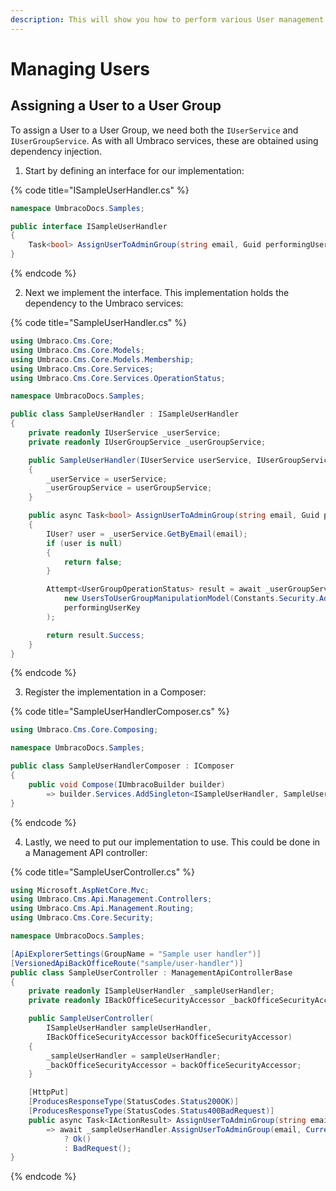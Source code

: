 ```yaml
---
description: This will show you how to perform various User management using the Umbraco service layer.
---
```


# Managing Users

## Assigning a User to a User Group

To assign a User to a User Group, we need both the `IUserService` and `IUserGroupService`. As with all Umbraco services, these are obtained using dependency injection.

1. Start by defining an interface for our implementation:

{% code title="ISampleUserHandler.cs" %}
```csharp
namespace UmbracoDocs.Samples;

public interface ISampleUserHandler
{
    Task<bool> AssignUserToAdminGroup(string email, Guid performingUserKey);
}
```
{% endcode %}

2. Next we implement the interface. This implementation holds the dependency to the Umbraco services:

{% code title="SampleUserHandler.cs" %}
```csharp
using Umbraco.Cms.Core;
using Umbraco.Cms.Core.Models;
using Umbraco.Cms.Core.Models.Membership;
using Umbraco.Cms.Core.Services;
using Umbraco.Cms.Core.Services.OperationStatus;

namespace UmbracoDocs.Samples;

public class SampleUserHandler : ISampleUserHandler
{
    private readonly IUserService _userService;
    private readonly IUserGroupService _userGroupService;

    public SampleUserHandler(IUserService userService, IUserGroupService userGroupService)
    {
        _userService = userService;
        _userGroupService = userGroupService;
    }

    public async Task<bool> AssignUserToAdminGroup(string email, Guid performingUserKey)
    {
        IUser? user = _userService.GetByEmail(email);
        if (user is null)
        {
            return false;
        }

        Attempt<UserGroupOperationStatus> result = await _userGroupService.AddUsersToUserGroupAsync(
            new UsersToUserGroupManipulationModel(Constants.Security.AdminGroupKey, [user.Key]),
            performingUserKey
        );

        return result.Success;
    }
}
```
{% endcode %}

3. Register the implementation in a Composer:

{% code title="SampleUserHandlerComposer.cs" %}
```csharp
using Umbraco.Cms.Core.Composing;

namespace UmbracoDocs.Samples;

public class SampleUserHandlerComposer : IComposer
{
    public void Compose(IUmbracoBuilder builder)
        => builder.Services.AddSingleton<ISampleUserHandler, SampleUserHandler>();
}
```
{% endcode %}

4. Lastly, we need to put our implementation to use. This could be done in a Management API controller:

{% code title="SampleUserController.cs" %}
```csharp
using Microsoft.AspNetCore.Mvc;
using Umbraco.Cms.Api.Management.Controllers;
using Umbraco.Cms.Api.Management.Routing;
using Umbraco.Cms.Core.Security;

namespace UmbracoDocs.Samples;

[ApiExplorerSettings(GroupName = "Sample user handler")]
[VersionedApiBackOfficeRoute("sample/user-handler")]
public class SampleUserController : ManagementApiControllerBase
{
    private readonly ISampleUserHandler _sampleUserHandler;
    private readonly IBackOfficeSecurityAccessor _backOfficeSecurityAccessor;

    public SampleUserController(
        ISampleUserHandler sampleUserHandler,
        IBackOfficeSecurityAccessor backOfficeSecurityAccessor)
    {
        _sampleUserHandler = sampleUserHandler;
        _backOfficeSecurityAccessor = backOfficeSecurityAccessor;
    }

    [HttpPut]
    [ProducesResponseType(StatusCodes.Status200OK)]
    [ProducesResponseType(StatusCodes.Status400BadRequest)]
    public async Task<IActionResult> AssignUserToAdminGroup(string email)
        => await _sampleUserHandler.AssignUserToAdminGroup(email, CurrentUserKey(_backOfficeSecurityAccessor))
            ? Ok()
            : BadRequest();
}
```
{% endcode %}
